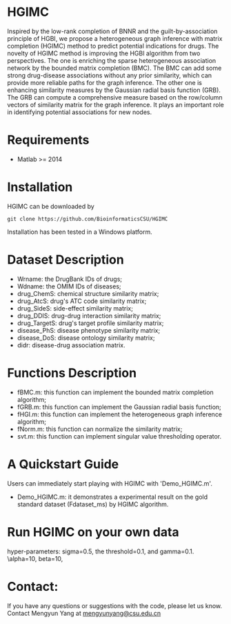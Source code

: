 # HGIMC
Inspired by the low-rank completion of BNNR and the guilt-by-association principle of HGBI, we propose a heterogeneous graph inference with matrix completion (HGIMC) method to predict potential indications for drugs. The novelty of HGIMC method is improving the HGBI algorithm from two perspectives. The one is enriching the sparse heterogeneous association network by the bounded matrix completion (BMC). The BMC can add some strong drug-disease associations without any prior similarity, which can provide more reliable paths for the graph inference. The other one is enhancing similarity measures by the Gaussian radial basis function (GRB). The GRB can compute a comprehensive measure based on the row/column vectors of similarity matrix for the graph inference. It plays an important role in identifying potential associations for new nodes.

# Requirements
* Matlab >= 2014

# Installation
HGIMC can be downloaded by
```
git clone https://github.com/BioinformaticsCSU/HGIMC

```
Installation has been tested in a Windows platform.

# Dataset Description
* Wrname: the DrugBank IDs of drugs;
* Wdname: the OMIM IDs of diseases;
* drug_ChemS: chemical structure similarity matrix;
* drug_AtcS: drug's ATC code similarity matrix;
* drug_SideS: side-effect similarity matrix;
* drug_DDIS: drug-drug interaction similarity matrix;
* drug_TargetS: drug's target profile similarity matrix;
* disease_PhS: disease phenotype similarity matrix;
* disease_DoS: disease ontology similarity matrix;
* didr: disease-drug association matrix.

# Functions Description
* fBMC.m: this function can implement the bounded matrix completion algorithm;
* fGRB.m: this function can implement the Gaussian radial basis function;
* fHGI.m: this function can implement the heterogeneous graph inference algorithm;
* fNorm.m: this function can normalize the similarity matrix;
* svt.m: this function can implement singular value thresholding operator.

# A Quickstart Guide
Users can immediately start playing with HGIMC with 'Demo_HGIMC.m'.
* Demo_HGIMC.m: it demonstrates a experimental result on the gold standard dataset (Fdataset_ms) by HGIMC algorithm.

# Run HGIMC on your own data
hyper-parameters: sigma=0.5, the threshold=0.1, and gamma=0.1.
\alpha=10, beta=10, 


# Contact:
If you have any questions or suggestions with the code, please let us know. 
Contact Mengyun Yang at mengyunyang@csu.edu.cn

